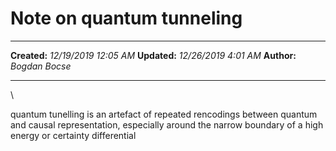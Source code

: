 Note on quantum tunneling
=========================

  -------------- -----------------------
  **Created:**   *12/19/2019 12:05 AM*
  **Updated:**   *12/26/2019 4:01 AM*
  **Author:**    *Bogdan Bocse*
  -------------- -----------------------

\

quantum tunelling is an artefact of repeated rencodings between quantum
and causal representation, especially around the narrow boundary of a
high energy or certainty differential

 

